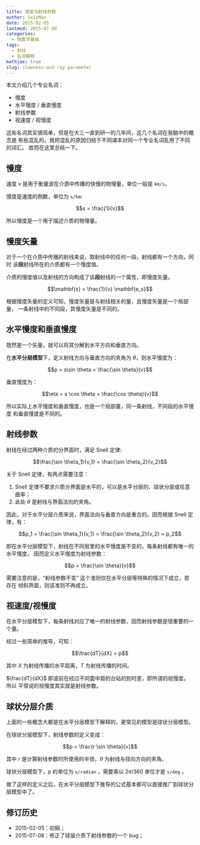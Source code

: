 ```yaml
---
title: 慢度与射线参数
author: SeisMan
date: 2015-02-05
lastmod: 2015-07-08
categories:
  - 地震学基础
tags:
  - 射线
  - 名词解释
mathjax: true
slug: slowness-and-ray-parameter
---
```


本文介绍几个专业名词：

-   慢度
-   水平慢度 / 垂直慢度
-   射线参数
-   视速度 / 视慢度

这些名词其实很简单，但是在大三一直到研一的几年间，这几个名词在我脑中的概念是
有些混乱的，我把混乱的原因归结于不同课本对同一个专业名词乱用了不同的词汇。
故而在这里总结一下。

<!--more-->

## 慢度

速度 $v$ 是用于衡量波在介质中传播的快慢的物理量，单位一般是 `km/s`。

慢度是速度的倒数，单位为 `s/km`:

$$s = \frac{1}{v}$$

所以慢度是一个用于描述介质的物理量。

## 慢度矢量

对于一个在介质中传播的射线来说，取射线中的任何一段，射线都有一个方向，同时
该**段**射线所在的介质都有一个慢度值。

介质的慢度值以及射线的方向构成了该**段**射线的一个属性，即慢度矢量。

$$\mathbf{s} = \frac{1}{v} \mathbf{e_s}$$

根据慢度矢量的定义可知，慢度矢量是与射线相关的量，且慢度矢量是一个局部量，
一条射线中的不同段，其慢度矢量是不同的。

## 水平慢度和垂直慢度

既然是一个矢量，就可以将其分解到水平方向和垂直方向。

在**水平分层模型**下，定义射线方向与垂直方向的夹角为 $\theta$，则水平慢度为：

$$p = s\sin \theta = \frac{\sin \theta}{v}$$

垂直慢度为：

$$\eta = s \cos \theta = \frac{\cos \theta}{v}$$

所以实际上水平慢度和垂直慢度，也是一个局部量，同一条射线，不同段的水平慢度
和垂直慢度是不同的。

## 射线参数

射线在经过两种介质的分界面时，满足 Snell 定律:

$$\frac{\sin \theta_1}{v_1} = \frac{\sin \theta_2}{v_2}$$

关于 Snell 定律，有两点需要注意：

1.  Snell 定律不要求介质分界面是水平的，可以是水平分层的、球状分层或任意曲率；
2.  此处 $\theta$ 是射线与界面法向的夹角。

因此，对于水平分层介质来说，界面法向与垂直方向是重合的。因而根据 Snell 定律，有：

$$p_1 = \frac{\sin \theta_1}{v_1} = \frac{\sin \theta_2}{v_2} = p_2$$

即在水平分层模型下，射线在不同层里的水平慢度是不变的，每条射线都有唯一的水平慢度，
因而定义水平慢度为射线参数：

$$p = \frac{\sin \theta}{v}$$

需要注意的是，“射线参数不变” 这个准则仅在水平分层等特殊的情况下成立，若存在
倾斜界面，则该准则不再成立。

## 视速度/视慢度

在水平分层模型下，每条射线对应了唯一的射线参数，因而射线参数是很重要的一个量。

经过一些简单的推导，可知：

$$\frac{dT}{dX} = p$$

其中 $X$ 为射线传播的水平距离，$T$ 为射线传播的时间。

$\frac{dT}{dX}$ 即波前在经过不同震中距的台站的到时差，即所谓的视慢度，所以
平常说的视慢度其实就是射线参数。

## 球状分层介质

上面的一些概念大都是在水平分层模型下解释的，更常见的模型是球状分层模型。

在球状分层模型下，射线参数的定义变成：

$$p = \frac{r \sin \theta}{v}$$

其中 $r$ 是计算射线参数时所使用的半径，$\theta$ 为射线与径向方向的夹角。

球状分层模型下，p 的单位为 `s/radian` ，需要乘以 $2\pi/360$ 单位才是 `s/deg` 。

做了这样的定义之后，在水平分层模型下推导的公式基本都可以直接推广到球状分层模型中了。

## 修订历史

-   2015-02-05：初稿；
-   2015-07-08：修正了球层介质下射线参数的一个 bug；
